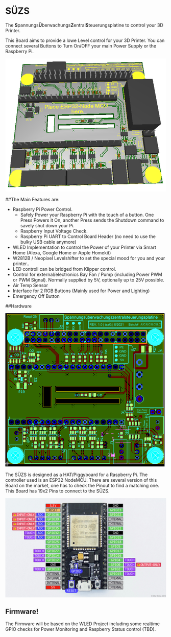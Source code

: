 # SÜZS
The **S**pannungs**Ü**berwachungs**Z**entral**S**teuerungsplatine to control your 3D Printer.

This Board aims to provide a lowe Level control for your 3D Printer. You can connect several Buttons to Turn On/OFF your main Power Supply or the Raspberry Pi.


![ESP32 NODE-MCU](/images/PCB-3D.PNG)

##The Main Features are:

* Raspberry Pi Power Control. 
  * Safely Power your Raspberry Pi with the touch of a button. One Press Powers it On, another Press sends the Shutdown command to savely shut down your Pi.
  * Raspberry Input Voltage Check.
  * Raspberry Pi UART to Control Board Header (no need to use the bulky USB cable anymore)
* WLED Implementation to control the Power of your Printer via Smart Home (Alexa, Google Home or Apple Homekit)
* W2812B / Neopixel Levelshifter to set the special mood for you and your printer..
* LED controll can be bridged from Klipper control.
* Control for external/electronics Bay Fan / Pump (including Power PWM or PWM Signal). Normally supplied by 5V, optionally up to 25V possible.
* Air Temp Sensor
* Interface for 2 RGB Buttons (Mainly used for Power and Lighting)
* Emergency Off Button

##Hardware

![ESP32 NODE-MCU](/images/PCB.PNG)

The SÜZS is designed as a HAT/Piggyboard for a Raspberry Pi. The controller used is an ESP32 NodeMCU. 
There are several version of this Board on the market, one has to check the Pinout to find a matching one.
This Board has 19x2 Pins to connect to the SÜZS.

![ESP32 NODE-MCU](/images/nodemcu_esp32-full.jpg)


## Firmware!

The Firmware will be based on the WLED Project including some realtime GPIO checks for Power Monitoring and Raspberry Status control (TBD).